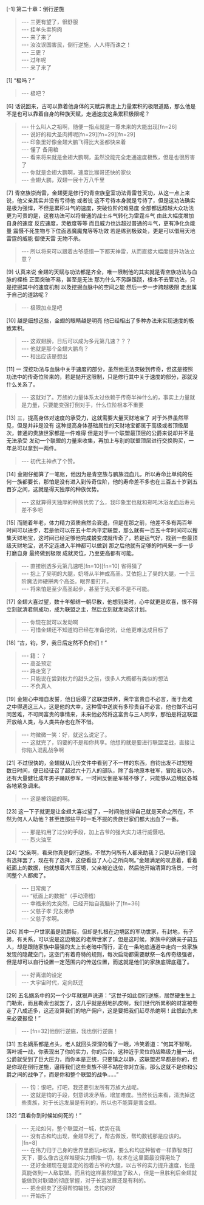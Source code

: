
[-1] 第二十章：倒行逆施
>--- 三更有望了，很舒服<br>
>--- 挂羊头卖狗肉<br>
>--- 来了来了<br>
>--- 汝汝误国害民，倒行逆施，人人得而诛之！<br>
>--- 三更？<br>
>--- 过年呢<br>
>--- 来了来了<br>

[1] “极吗？”
>--- 极吧？<br>

[6] 话说回来，古可以靠着他身体的天赋异禀走上力量累积的极限道路，那么他是不是也可以靠着自身的种族天赋，走通速度这条累积极限呢？
>--- 什么叫人之祖啊，随便一指点就是一尊未来的大能出现[fn=26]<br>
>--- 说好的和大圣肉搏呢[fn=29][fn=29][fn=29]<br>
>--- 印象里好像金翅大鹏飞得比大圣都快来着<br>
>--- 懂了 备用粮<br>
>--- 看来将来就是金翅大鹏啊，虽然没能完全走通速度极致，但是也很厉害了<br>
>--- 你就是金翅大鹏啊，速度比猴哥还快的家伙<br>
>--- 金翅大鹏，双翅一展十万八千里<br>

[7] 青空族崇尚雷，金翅更是修行的青空族皇室功法青雷苍天功，从这一点上来说，他父亲其实并没有亏待他 或者说 这不亏待本身就是亏待了，但是这功法确实是极为强悍，不但是累积斗气的速度，突破位阶的难易度 全部都远超越大众功法 更为可贵的是，这套功法可以将普通的战士斗气转化为雷霆斗气 由此大幅度增加自身的速度 反应速度，灵敏度等等 而且威力也远超过普通的斗气，更有净化负能量 震慑不死生物与下位面恶魔魔鬼等等功效 若是练到极致处，更是可以借用天地雷霆的威能 御使天雷 无物不杀。
>--- 所以将来可以跟着古爷感悟一下都天神雷，从而直接大幅度提升功法立意？<br>

[9] 认真来说 金翅的天赋与功法都是齐全，唯一限制他的其实就是青空族功法与血脉的桎梏 正面突破不易，甚至是无法 那为什么不另辟蹊跷，根本不去管功法，只是挖掘其中的速度机制 以及挖掘血脉中的空间之能 然后一步一步跨越极限 走出属于自己的道路呢？
>--- 极限加点是吧<br>

[10] 越是细想这些，金翅的眼睛越是明亮 他已经相出了多种办法来实现速度的极致累积。
>--- 这双翅膀，日后可以成为多元第几速？？？<br>
>--- 他就是那个金翅大鹏鸟？<br>
>--- 相出应该是想出<br>

[11] 一 深挖功法与血脉中关于速度的部分，虽然他无法突破到传奇，但这是按照功法中的传奇位阶来的，若是抛开这限制，只是修行其中关于速度的部分，那就没什么关系了。
>--- 这就对了。万族的力量体系太过依赖于传奇半神什么的，事实上力量就是力量，只要能变强打倒对手，什么位阶根本不重要<br>

[13] 三，提高身体对速度的承受力，这就需要大量天财地宝了 对于外界虽然罕见，但是并非是没有 这种提高身体基础属性的天财地宝都属于高级或者顶级层次，普通的贵族世家都是一件难得 但是对于一个联盟最顶层的公爵来说却并不是无法承受 发动一个联盟的力量来收集，再加上与别的联盟顶层进行交换购买，一年总可以拿到一两件。
>--- 初代主神点了个赞。<br>

[14] 金翅仔细算了一笔账，他因为是青空族与鹏族混血儿，所以寿命比单纯的任何一族都要长，那怕是没有进入到传奇位阶，他的寿命差不多也在三百五十岁到五百岁之间，这就是得天独厚的种族优势。
>--- 这就算得天独厚的种族优势了么，我印象里也就和郑吒沐浴龙血后寿元差不多吧<br>

[15] 而随着年老，体力精力资质自然会衰退，但是在那之前，他差不多有两百年时间可以进步，若是他可以在五十年内平定联盟，那么就有一百五十年时间可以搜集天财地宝，这时间已经足够他完成蜕变成就传奇了，若是运气好，找到一些最顶级天财地宝，说不定连进入半神都可以做到 那之后他就有足够的时间来一步一步打磨自身 最终做到极限 成就灵位，乃至更高都有可能。
>--- 直接剧透多元第几速吧[fn=10][fn=10]   省得猜了<br>
>--- 抱上了吴明的大腿，奶塔从半神成高圣。艾依抱上了昊的大腿，一个三阶魔法师硬拼两个高圣。眼界要打开。<br>
>--- 将来怕是至少高圣起步，甚至于先天都不是不可能。<br>

[17] 金翅大喜过望，数十年郁结一朝尽散，他想到美时，心中就更是欢喜，恨不得立刻就清君侧成功，成为联盟之主，然后立刻就发动这计划。
>--- 你现在就可以发动啊<br>
>--- 可惜金翅还不知道钧已经在准备挖坑，让他更难达成目标了<br>

[18] “古，钧，罗，我日后定然不负你们！”
>--- 籍：？<br>
>--- 高圣预定<br>
>--- 路走宽了<br>
>--- 只能说在尝到权力的甜头之前，很多人大概都有类似的想法<br>
>--- 不负真人<br>

[19] 金翅心中暗自发誓，他日后得了这联盟供养，荣华富贵自不必言，而于危难之中得遇这三人，这是他的大幸，这种雪中送炭有多珍贵自不必言，他也做不出可同苦难，不可同富贵的事情来，未来他必然将这富贵与三人同享，那怕是将这联盟开放给人类，与人类共存也在所不惜。
>--- 均微微一笑：好，就这么说定了。<br>
>--- 这就完了，钧要的不是和你共享。他想的就是要进行联盟混战，直接让你陷入混乱战争啊<br>

[21] 不过很快的，金翅就从几份文件中看到了不一样的东西，自钧出发不过短短数日时间，便已经征召了超过六十万人的部队，除了各地原本驻军，冒险者以外，还有大量健壮成年男子踊跃参军，一时间反倒是军械不够了，只能够从边境区各城各地紧急调来。
>--- 这是被钧逼的啊。<br>

[23] 这一下子就更是让金翅大喜过望了，一时间他觉得自己就是天命之所在，不然为何人人助他？甚至连那些平时一毛不拔的贵族世家们都大出血了一番。
>--- 那是钧用了过分的手段，加上古爷的强大实力进行威慑吧。<br>
>--- 烈火油烹<br>

[24] “父亲啊，看来你真是倒行逆施，不然为何所有人都来助我？只是以前他们没有选择罢了，现在有了选择，这便看出了人心之所向啊。”金翅满足的叹息着，看着纸面上的数据，他就想着大军压境，父亲被迫退位，然后他开始清算的场景，一时间整个人都痴了。
>--- 日常痴了<br>
>--- “纸面上的数据”（手动滑稽）<br>
>--- 幸福来的太突然，已经开始自我脑补了[fn=36]<br>
>--- 父慈子孝 兄友弟恭<br>
>--- 父慈子孝啊。<br>

[26] 其中一户世家虽是勋爵衔，但却是扎根在边境区的军功世家，有封地，有子弟，有关系，可以说是这边境区的老牌世家了，但是这时候，家族中的嫡亲子嗣五人，却是跟随家族中最强的太上长老暗中而行，正在一条地底通道中走向一处家族发现的隐藏空门，这空门有着奇特的规则，每次启动都需要献祭一名传奇级强者，但是却可以自行设置一定范围内的传送位置，而这就是他们的家族底牌底蕴了。
>--- 好离谱的设定<br>
>--- 大宇宙时代，定向跃迁<br>

[29] 五名嫡系中的另一个少年就狠声说道：“这世子如此倒行逆施，居然硬生生上门勒索，而且勒索也就罢了，这几乎就是刮地扒皮啊，我们世代所累积的财富被卷走了八成还多，这还没算我们的地产佣户，这是要把我们赶尽杀绝啊！此恨此仇未来必要报偿！”
>--- [fn=32]他倒行逆施，我也倒行逆施！<br>

[31] 五名嫡系都是点头，老人就回头深深的看了一眼，冷笑着道：“何其不智啊，落叶城一战，你表现出了你的实力，你的后台，这种近乎灵位的战略级力量一出，公爵就受到了巨大压力，而你本是正统，只要镇之以静，这联盟迟早都是你的，但是你现在倒行逆施，逼得我们这些贵族不得不站在你对立面，那么这就不是你和公爵之间的战争了，而是你和整个联盟的战争……”
>--- 钧：恨吧，打吧，我还要引发所有万族大战呢。<br>
>--- 这就是钧的手段，刻意诱发矛盾，增加难度。当然长远来看，清洗掉这些贵族，对于长远发展是有利的，所以也不能算是害金翅。<br>

[32] “且看你到时候如何死的！”
>--- 无论如何，整个联盟对一城，优势在我<br>
>--- 没有古和均出现，金翅早死了，帮古做饭，帮均数钱那是应该的。[fn=8]<br>
>--- 在伟力归于己身的世界里面玩p权谋，要么和均这种智者一样靠智商打天下，要么像古这样堆硬实力横推一切，权术在这里面最没得用处了<br>
>--- 还好金翅现在是坚定的抱着古爷的大腿，以古爷的实力提升速度，怕是真能做到一人敌联盟。而且钧这样虽然增加了敌人，但是一旦胜利后金翅就能做到对联盟的彻底掌握，对于长远发展还是有利的。<br>
>--- 把金翅卖了还得帮钧输钱，念钧的好<br>
>--- 开始乐了<br>
